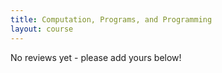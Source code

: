 ```yaml
---
title: Computation, Programs, and Programming
layout: course
---
```


No reviews yet - please add yours below!

